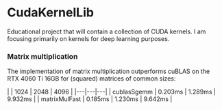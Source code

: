 # CudaKernelLib

Educational project that will contain a collection of CUDA kernels. I am focusing primarily on kernels for deep learning purposes.

### Matrix multiplication

The implementation of matrix multiplication outperforms cuBLAS on the RTX 4060 Ti 16GB for (squared) matrices of common sizes:

|   | 1024 | 2048 | 4096 |
|---|---|---|
| cublasSgemm   | 0.203ms | 1.289ms | 9.932ms |
| matrixMulFast | 0.185ms | 1.230ms | 9.642ms |
